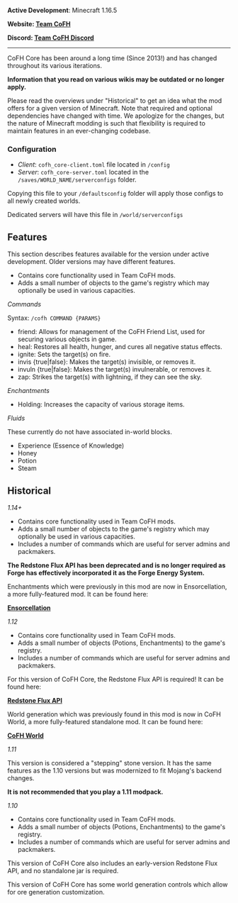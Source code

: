 __Active Development__: Minecraft 1.16.5

__Website: [Team CoFH](https://teamcofh.com)__

__Discord: [Team CoFH Discord](https://discordapp.com/invite/uRKrnbH)__

---

CoFH Core has been around a long time (Since 2013!) and has changed throughout its various iterations.

__Information that you read on various wikis may be outdated or no longer apply.__

Please read the overviews under "Historical" to get an idea what the mod offers for a given version of Minecraft. Note that required and optional dependencies have changed with time. We apologize for the changes, but the nature of Minecraft modding is such that flexibility is required to maintain features in an ever-changing codebase.

### __Configuration__

- _Client_: `cofh_core-client.toml` file located in `/config`
- _Server_: `cofh_core-server.toml` located in the `/saves/WORLD_NAME/serverconfigs` folder.

Copying this file to your `/defaultsconfig` folder will apply those configs to all newly created worlds.

Dedicated servers will have this file in `/world/serverconfigs`

## __Features__

This section describes features available for the version under active development. Older versions may have different features.

- Contains core functionality used in Team CoFH mods. 
- Adds a small number of objects to the game's registry which may optionally be used in various capacities.

_Commands_

Syntax: `/cofh COMMAND {PARAMS}`

- friend: Allows for management of the CoFH Friend List, used for securing various objects in game.
- heal: Restores all health, hunger, and cures all negative status effects.
- ignite: Sets the target(s) on fire.
- invis {true|false}: Makes the target(s) invisible, or removes it.
- invuln {true|false}: Makes the target(s) invulnerable, or removes it.
- zap: Strikes the target(s) with lightning, if they can see the sky.

_Enchantments_

- Holding: Increases the capacity of various storage items.

_Fluids_

These currently do not have associated in-world blocks.

- Experience (Essence of Knowledge)
- Honey
- Potion
- Steam

## __Historical__

_1.14+_

- Contains core functionality used in Team CoFH mods. 
- Adds a small number of objects to the game's registry which may optionally be used in various capacities.
- Includes a number of commands which are useful for server admins and packmakers.

__The Redstone Flux API has been deprecated and is no longer required as Forge has effectively incorporated it as the Forge Energy System.__

Enchantments which were previously in this mod are now in Ensorcellation, a more fully-featured mod. It can be found here:

__[Ensorcellation](https://www.curseforge.com/minecraft/mc-mods/ensorcellation)__

_1.12_

- Contains core functionality used in Team CoFH mods.
- Adds a small number of objects (Potions, Enchantments) to the game's registry.
- Includes a number of commands which are useful for server admins and packmakers.

For this version of CoFH Core, the Redstone Flux API is required! It can be found here:

__[Redstone Flux API](https://www.curseforge.com/minecraft/mc-mods/redstone-flux)__

World generation which was previously found in this mod is now in CoFH World, a more fully-featured standalone mod. It can be found here:

__[CoFH World](https://www.curseforge.com/minecraft/mc-mods/cofh-world)__

_1.11_

This version is considered a "stepping" stone version. It has the same features as the 1.10 versions but was modernized to fit Mojang's backend changes.

__It is not recommended that you play a 1.11 modpack.__

_1.10_

- Contains core functionality used in Team CoFH mods.
- Adds a small number of objects (Potions, Enchantments) to the game's registry.
- Includes a number of commands which are useful for server admins and packmakers.

This version of CoFH Core also includes an early-version Redstone Flux API, and no standalone jar is required.

This version of CoFH Core has some world generation controls which allow for ore generation customization.
